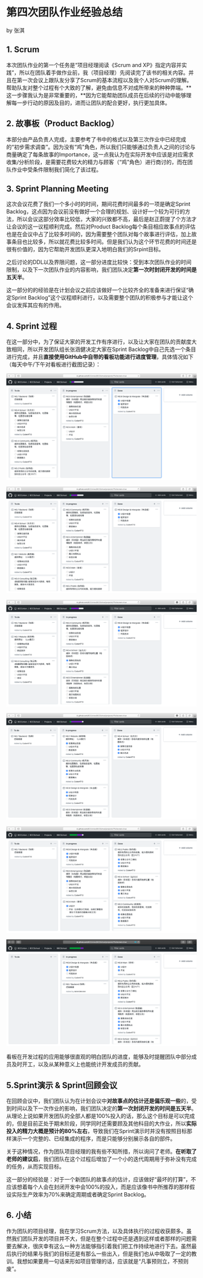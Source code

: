 # 第四次团队作业经验总结

by 张淇

## 1. Scrum

本次团队作业的第一个任务是“项目经理阅读《Scrum and XP》指定内容并实践”，所以在团队着手做作业前，我（项目经理）先阅读完了该书的相关内容。并且在第一次会议上跟队友分享了Scrum的基本流程以及我个人对Scrum的理解。帮助队友对整个过程有个大致的了解，避免由信息不对成所带来的种种弊端。**这一步骤我认为是非常重要的，**因为它能帮助团队成员在后续的行动中能够理解每一步行动的原因及目的，进而让团队的配合更好，执行更加具体。



## 2. 故事板（Product Backlog）

本部分由产品负责人完成，主要参考了书中的格式以及第三次作业中已经完成的“初步需求调查”。因为没有“鸡”角色，所以我们只能够通过负责人之间的讨论与商量确定了每条故事的Importance，这一点我认为在实际开发中应该是对应需求收集/分析阶段，是需要花费较大的精力与顾客（“鸡”角色）进行商讨的，而在团队作业中受条件限制我们简化了该过程。



## 3. Sprint Planning Meeting 

这次会议花费了我们一个多小时的时间，期间花费时间最多的一项是确定Sprint Backlog，这点因为会议前没有做好一个合理的规划、设计好一个较为可行的方法，所以会议这部分效率比较低，大家的兴致都不高，最后是赵正蔚提了个方法才让会议的这一议程顺利完成。然后对Product Backlog每个条目相应故事点的评估也是在会议中占了比较多时间的，因为需要整个团队对每个故事进行评估，加上故事条目也比较多，所以就花费比较多时间。但是我们认为这个环节花费的时间还是很有价值的，因为它帮助开发团队更深入地明白我们的Srpint目标。

之后讨论的DDL以及界限问题，这一部分进度比较快：受到本次团队作业的时间限制，以及下一次团队作业的内容影响，我们团队决定**第一次时封闭开发的时间是五天半**。

这一部分的的经验是在计划会议之前应该做好一个比较齐全的准备来进行保证“确定Sprint Backlog”这个议程顺利进行，以及需要整个团队的积极参与才能让这个会议发挥其应有的作用。



## 4. Sprint 过程

在这一部分中，为了保证大家的开发工作有序进行，以及让大家在团队的贡献度大致相同，所以开发团队组长张涵健决定大家在Sprint Backlog中自己先选一个条目进行完成，并且**直接使用GitHub中自带的看板功能进行进度管理**，具体情况如下（每天中午/下午对看板进行截图记录）：

![](../images/kanban1.png)

![](../images/kanban2.png)

![](../images/kanban3.png)

![](../images/kanban4.png)

![](../images/kanban5.png)

![](../images/kanban6.png)

看板在开发过程的应用能够很直观的明白团队的进度，能够及时提醒团队中部分成员及时开工，以及从某种意义上也能统计开发成员的贡献。



## 5.Sprint演示 & Sprint回顾会议

在回顾会议中，我们团队认为在计划会议中**对故事点的估计还是偏乐观一些**的，受到时间以及下一次作业的影响，我们团队决定的**第一次封闭开发的时间是五天半**。从理论上说如果开发团队的全部人都是100%投入的话，那么这个目标是可以完成的，但是目前正处于期末阶段，同学同时还需要顾及其他科目的大作业，所以**实际投入的精力大概是预计的80%左右**，导致我们在Sprint演示时并没有按照目标那样演示一个完整的、已经集成的程序，而是只能够分别展示各自的部件。

关于这种情况，作为团队项目经理的我有些不知所措，所以询问了老师。**在听取了老师的建议后**，我们团队在这个过程后增加了一个小的迭代周期用于弥补没有完成的任务，从而实现目标。

这一部分的经验是：对于一个新团队的故事点的估计，应该做好“最坏的打算”，不应该想着每个人会在封闭开发中会100%的投入，而是应该像书中所推荐的那样假设实际生产效率为70%来确定周期或者确定Sprint Backlog。



## 6. 小结

作为团队的项目经理，我在学习Scrum方法，以及具体执行的过程收获颇多。虽然我们团队开发的项目并不大，但是在整个过程中还是遇到这样或者那样的问题需要去解决，很庆幸有这么一种方法能够指引着我们把工作持续地进行下去。虽然最后执行的结果与我们的目标还是有那么一些出入，但是我们也从中吸取了一定的教训。我想如果要用一句话来形如项目管理的话，应该就是“凡事预则立，不预则废”。

